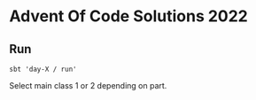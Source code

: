 # Advent Of Code Solutions 2022

## Run

`sbt 'day-X / run'`

Select main class 1 or 2 depending on part.
